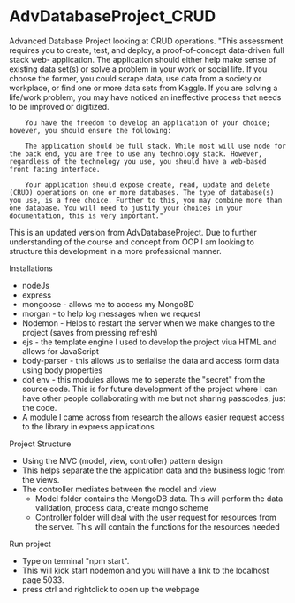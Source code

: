 # AdvDatabaseProject_CRUD
Advanced Database Project looking at CRUD operations.
        "This assessment requires you to create, test, and deploy, a proof-of-concept data-driven full stack web- application. The application should either help make sense of existing data set(s) or solve a problem in your work or social life. If you choose the former, you could scrape data, use data from a society or workplace, or find one or more data sets from Kaggle. If you are solving a life/work problem, you may have noticed an
        ineffective process that needs to be improved or digitized.

        You have the freedom to develop an application of your choice; however, you should ensure the following:

        The application should be full stack. While most will use node for the back end, you are free to use any technology stack. However, regardless of the technology you use, you should have a web-based front facing interface.

        Your application should expose create, read, update and delete (CRUD) operations on one or more databases. The type of database(s) you use, is a free choice. Further to this, you may combine more than one database. You will need to justify your choices in your documentation, this is very important."

This is an updated version from AdvDatabaseProject.
Due to further understanding of the course and concept from OOP I am looking to structure this development in a more professional manner.

Installations
- nodeJs
- express
- mongoose - allows me to access my MongoBD
- morgan - to help log messages when we request
- Nodemon - Helps to restart the server when we make changes to the project (saves from pressing refresh)
- ejs - the template engine I used to develop the project viua HTML and allows for JavaScript
- body-parser - this allows us to serialise the data and access form data using body properties
- dot env - this modules allows me to seperate the "secret" from the source code. This is for future development of the project where I can have other people collaborating with me but not sharing passcodes, just the code.
- A module I came across from research the allows easier request access to the library in express applications

Project Structure
- Using the MVC (model, view, controller) pattern design
- This helps separate the the application data and the business logic from the views.
- The controller mediates between the model and view
    - Model folder contains the MongoDB data. This will perform the data validation, process data, create mongo scheme
    - Controller folder will deal with the user request for resources from the server. This will contain the functions for the resources needed

Run project
- Type on terminal "npm start".
- This will kick start nodemon and you will have a link to the localhost page 5033.
- press ctrl and rightclick to open up the webpage

